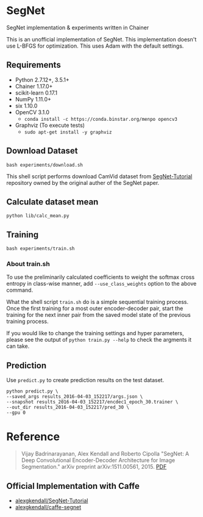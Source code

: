 # SegNet

SegNet implementation & experiments written in Chainer

This is an unofficial implementation of SegNet. This implementation doesn't use L-BFGS for optimization. This uses Adam with the default settings.

## Requirements

- Python 2.7.12+, 3.5.1+
- Chainer 1.17.0+
- scikit-learn 0.17.1
- NumPy 1.11.0+
- six 1.10.0
- OpenCV 3.1.0
  - `conda install -c https://conda.binstar.org/menpo opencv3`
- Graphviz (To execute tests)
  - `sudo apt-get install -y graphviz`

## Download Dataset

```
bash experiments/download.sh
```

This shell script performs download CamVid dataset from [SegNet-Tutorial](https://github.com/alexgkendall/SegNet-Tutorial) repository owned by the original auther of the SegNet paper.

## Calculate dataset mean

```
python lib/calc_mean.py
```

## Training

```
bash experiments/train.sh
```

### About train.sh

To use the preliminarily calculated coefficients to weight the softmax cross entropy in class-wise manner, add `--use_class_weights` option to the above command.

What the shell script `train.sh` do is a simple sequential training process. Once the first training for a most outer encoder-decoder pair, start the training for the next inner pair from the saved model state of the previous training process.

If you would like to change the training settings and hyper parameters, please see the output of `python train.py --help` to check the argments it can take.

## Prediction

Use `predict.py` to create prediction results on the test dataset.

```
python predict.py \
--saved_args results_2016-04-03_152217/args.json \
--snapshot results_2016-04-03_152217/encdec1_epoch_30.trainer \
--out_dir results_2016-04-03_152217/pred_30 \
--gpu 0
```

# Reference

> Vijay Badrinarayanan, Alex Kendall and Roberto Cipolla "SegNet: A Deep Convolutional Encoder-Decoder Architecture for Image Segmentation." arXiv preprint arXiv:1511.00561, 2015\. [PDF](http://arxiv.org/abs/1511.00561)

## Official Implementation with Caffe

- [alexgkendall/SegNet-Tutorial](https://github.com/alexgkendall/SegNet-Tutorial)
- [alexgkendall/caffe-segnet](https://github.com/alexgkendall/caffe-segnet)
